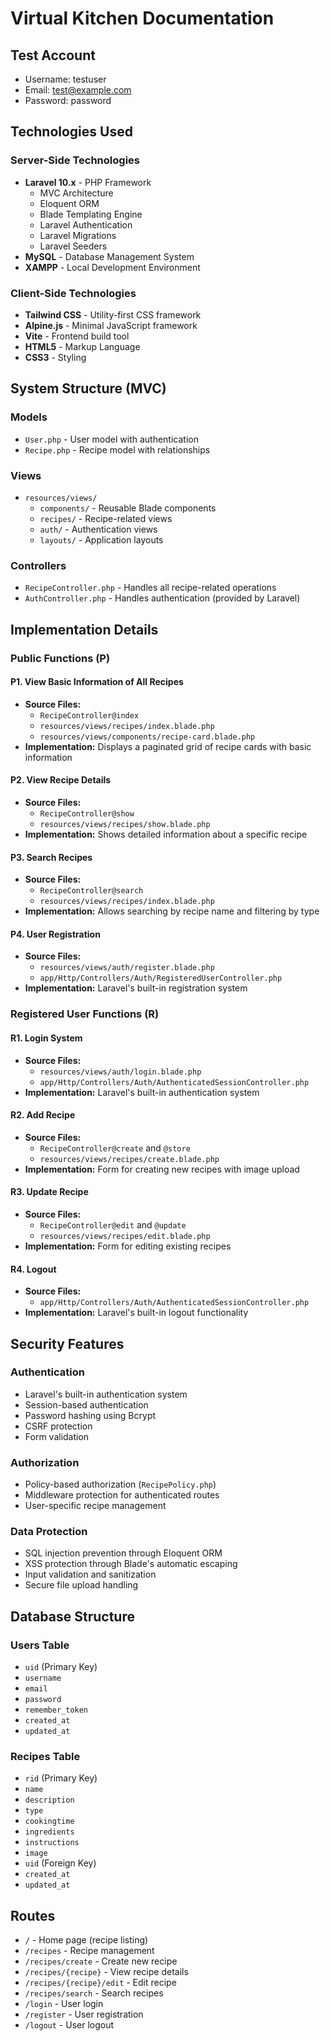 # Virtual Kitchen Documentation

## Test Account
- Username: testuser
- Email: test@example.com
- Password: password

## Technologies Used

### Server-Side Technologies
- **Laravel 10.x** - PHP Framework
  - MVC Architecture
  - Eloquent ORM
  - Blade Templating Engine
  - Laravel Authentication
  - Laravel Migrations
  - Laravel Seeders
- **MySQL** - Database Management System
- **XAMPP** - Local Development Environment

### Client-Side Technologies
- **Tailwind CSS** - Utility-first CSS framework
- **Alpine.js** - Minimal JavaScript framework
- **Vite** - Frontend build tool
- **HTML5** - Markup Language
- **CSS3** - Styling

## System Structure (MVC)

### Models
- `User.php` - User model with authentication
- `Recipe.php` - Recipe model with relationships

### Views
- `resources/views/`
  - `components/` - Reusable Blade components
  - `recipes/` - Recipe-related views
  - `auth/` - Authentication views
  - `layouts/` - Application layouts

### Controllers
- `RecipeController.php` - Handles all recipe-related operations
- `AuthController.php` - Handles authentication (provided by Laravel)

## Implementation Details

### Public Functions (P)

#### P1. View Basic Information of All Recipes
- **Source Files:**
  - `RecipeController@index`
  - `resources/views/recipes/index.blade.php`
  - `resources/views/components/recipe-card.blade.php`
- **Implementation:** Displays a paginated grid of recipe cards with basic information

#### P2. View Recipe Details
- **Source Files:**
  - `RecipeController@show`
  - `resources/views/recipes/show.blade.php`
- **Implementation:** Shows detailed information about a specific recipe

#### P3. Search Recipes
- **Source Files:**
  - `RecipeController@search`
  - `resources/views/recipes/index.blade.php`
- **Implementation:** Allows searching by recipe name and filtering by type

#### P4. User Registration
- **Source Files:**
  - `resources/views/auth/register.blade.php`
  - `app/Http/Controllers/Auth/RegisteredUserController.php`
- **Implementation:** Laravel's built-in registration system

### Registered User Functions (R)

#### R1. Login System
- **Source Files:**
  - `resources/views/auth/login.blade.php`
  - `app/Http/Controllers/Auth/AuthenticatedSessionController.php`
- **Implementation:** Laravel's built-in authentication system

#### R2. Add Recipe
- **Source Files:**
  - `RecipeController@create` and `@store`
  - `resources/views/recipes/create.blade.php`
- **Implementation:** Form for creating new recipes with image upload

#### R3. Update Recipe
- **Source Files:**
  - `RecipeController@edit` and `@update`
  - `resources/views/recipes/edit.blade.php`
- **Implementation:** Form for editing existing recipes

#### R4. Logout
- **Source Files:**
  - `app/Http/Controllers/Auth/AuthenticatedSessionController.php`
- **Implementation:** Laravel's built-in logout functionality

## Security Features

### Authentication
- Laravel's built-in authentication system
- Session-based authentication
- Password hashing using Bcrypt
- CSRF protection
- Form validation

### Authorization
- Policy-based authorization (`RecipePolicy.php`)
- Middleware protection for authenticated routes
- User-specific recipe management

### Data Protection
- SQL injection prevention through Eloquent ORM
- XSS protection through Blade's automatic escaping
- Input validation and sanitization
- Secure file upload handling

## Database Structure

### Users Table
- `uid` (Primary Key)
- `username`
- `email`
- `password`
- `remember_token`
- `created_at`
- `updated_at`

### Recipes Table
- `rid` (Primary Key)
- `name`
- `description`
- `type`
- `cookingtime`
- `ingredients`
- `instructions`
- `image`
- `uid` (Foreign Key)
- `created_at`
- `updated_at`

## Routes
- `/` - Home page (recipe listing)
- `/recipes` - Recipe management
- `/recipes/create` - Create new recipe
- `/recipes/{recipe}` - View recipe details
- `/recipes/{recipe}/edit` - Edit recipe
- `/recipes/search` - Search recipes
- `/login` - User login
- `/register` - User registration
- `/logout` - User logout 